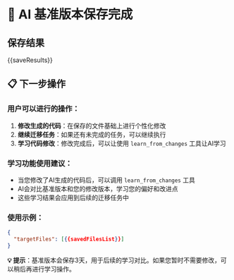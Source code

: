 # 📁 AI 基准版本保存完成

## 保存结果
{{saveResults}}

## 📋 下一步操作

### 用户可以进行的操作：
1. **修改生成的代码**：在保存的文件基础上进行个性化修改
2. **继续迁移任务**：如果还有未完成的任务，可以继续执行
3. **学习代码修改**：修改完成后，可以让使用 `learn_from_changes` 工具让AI学习

### 学习功能使用建议：
- 当您修改了AI生成的代码后，可以调用 `learn_from_changes` 工具
- AI会对比基准版本和您的修改版本，学习您的偏好和改进点
- 这些学习结果会应用到后续的迁移任务中

### 使用示例：
```json
{
  "targetFiles": [{{savedFilesList}}]
}
```

**💡 提示**：基准版本会保存3天，用于后续的学习对比。如果您暂时不需要修改，可以稍后再进行学习操作。 